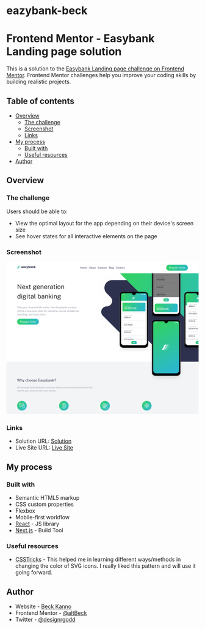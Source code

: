 # eazybank-beck

# Frontend Mentor - Easybank Landing page solution

This is a solution to the [Easybank Landing page challenge on Frontend Mentor](https://www.frontendmentor.io/challenges/easybank-landing-page-WaUhkoDN/hub). Frontend Mentor challenges help you improve your coding skills by building realistic projects.

## Table of contents

- [Overview](#overview)
  - [The challenge](#the-challenge)
  - [Screenshot](#screenshot)
  - [Links](#links)
- [My process](#my-process)
  - [Built with](#built-with)
  - [Useful resources](#useful-resources)
- [Author](#author)

## Overview

### The challenge

Users should be able to:

- View the optimal layout for the app depending on their device's screen size
- See hover states for all interactive elements on the page

### Screenshot

![](./localhost_5173_.png)

### Links

- Solution URL: [Solution](https://www.frontendmentor.io/solutions/responsive-easybank-landing-page-built-with-react-FuAJOuZdaN)
- Live Site URL: [Live Site](https://eazybank-beck.vercel.app/)

## My process

### Built with

- Semantic HTML5 markup
- CSS custom properties
- Flexbox
- Mobile-first workflow
- [React](https://reactjs.org/) - JS library
- [Next.js](https://vitejs.dev/) - Build Tool


### Useful resources

- [CSSTricks](https://css-tricks.com/change-color-of-svg-on-hover/) - This helped me in learning different ways/methods in changing the color of SVG icons. I really liked this pattern and will use it going forward.

## Author

- Website - [Beck Kanno](https://www.bekanno.com)
- Frontend Mentor - [@altBeck](https://www.frontendmentor.io/profile/altBeck)
- Twitter - [@designrgodd](https://twitter.com/designrgodd)

